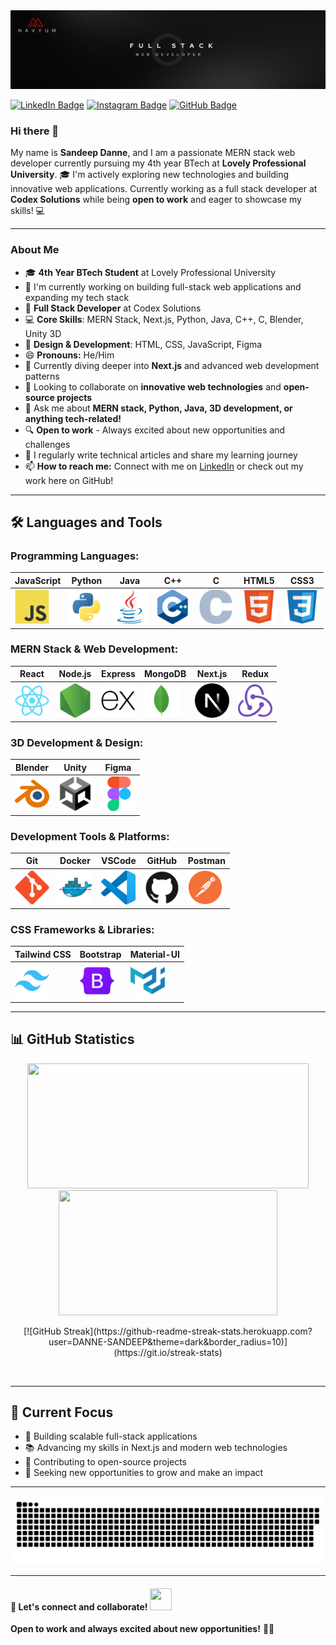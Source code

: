 <img src="./assets/Navyum (Cover Image).png">

[![LinkedIn Badge](https://img.shields.io/badge/LinkedIn-Profile-informational?style=flat&logo=linkedin&logoColor=white&color=0D76A8)](https://www.linkedin.com/in/sandeep-danne/)
[![Instagram Badge](https://img.shields.io/badge/Instagram-Profile-informational?style=flat&logo=instagram&logoColor=white&color=E4405F)](https://www.instagram.com/sandeep_1418_/)
[![GitHub Badge](https://img.shields.io/badge/GitHub-Profile-informational?style=flat&logo=github&logoColor=white&color=181717)](https://github.com/DANNE-SANDEEP)

### Hi there 👋
My name is **Sandeep Danne**, and I am a passionate MERN stack web developer currently pursuing my 4th year BTech at **Lovely Professional University**. 🎓 I'm actively exploring new technologies and building innovative web applications. Currently working as a full stack developer at **Codex Solutions** while being **open to work** and eager to showcase my skills! 💻

---

### About Me
- 🎓 **4th Year BTech Student** at Lovely Professional University
- 🔭 I'm currently working on building full-stack web applications and expanding my tech stack
- 💼 **Full Stack Developer** at Codex Solutions
- 💻 **Core Skills**: MERN Stack, Next.js, Python, Java, C++, C, Blender, Unity 3D
- 🎨 **Design & Development**: HTML, CSS, JavaScript, Figma
- 😄 **Pronouns:** He/Him
- 🌱 Currently diving deeper into **Next.js** and advanced web development patterns
- 👯 Looking to collaborate on **innovative web technologies** and **open-source projects**
- 💬 Ask me about **MERN stack, Python, Java, 3D development, or anything tech-related!**
- 🔍 **Open to work** - Always excited about new opportunities and challenges
- 📝 I regularly write technical articles and share my learning journey
- 📫 **How to reach me:** Connect with me on [LinkedIn](https://www.linkedin.com/in/sandeep-danne/) or check out my work here on GitHub!

---

## 🛠️ Languages and Tools 

<div>

### Programming Languages:
| JavaScript | Python | Java | C++ | C | HTML5 | CSS3 |
|------------|--------|------|-----|---|-------|------|
| <img src="https://github.com/devicons/devicon/blob/master/icons/javascript/javascript-original.svg" title="JavaScript" alt="JavaScript" width="55" height="55"/> | <img src="https://github.com/devicons/devicon/blob/master/icons/python/python-original.svg" title="Python" alt="Python" width="55" height="55"/> | <img src="https://github.com/devicons/devicon/blob/master/icons/java/java-original.svg" title="Java" alt="Java" width="55" height="55"/> | <img src="https://github.com/devicons/devicon/blob/master/icons/cplusplus/cplusplus-original.svg" title="C++" alt="C++" width="55" height="55"/> | <img src="https://github.com/devicons/devicon/blob/master/icons/c/c-original.svg" title="C" alt="C" width="55" height="55"/> | <img src="https://github.com/devicons/devicon/blob/master/icons/html5/html5-original.svg" title="HTML5" alt="HTML5" width="55" height="55"/> | <img src="https://github.com/devicons/devicon/blob/master/icons/css3/css3-original.svg" title="CSS3" alt="CSS3" width="55" height="55"/> |

### MERN Stack & Web Development:
| React | Node.js | Express | MongoDB | Next.js | Redux |
|-------|---------|---------|---------|---------|-------|
| <img src="https://github.com/devicons/devicon/blob/master/icons/react/react-original.svg" title="ReactJS" alt="ReactJS" width="55" height="55"/> | <img src="https://github.com/devicons/devicon/blob/master/icons/nodejs/nodejs-original.svg" title="NodeJS" alt="NodeJS" width="55" height="55"/> | <img src="https://github.com/devicons/devicon/blob/master/icons/express/express-original.svg" title="Express" alt="Express" width="55" height="55"/> | <img src="https://github.com/devicons/devicon/blob/master/icons/mongodb/mongodb-original.svg" title="MongoDB" alt="MongoDB" width="55" height="55"/> | <img src="https://github.com/devicons/devicon/blob/master/icons/nextjs/nextjs-original.svg" title="NextJS" alt="NextJS" width="55" height="55"/> | <img src="https://github.com/devicons/devicon/blob/master/icons/redux/redux-original.svg" title="Redux" alt="Redux" width="55" height="55"/> |

### 3D Development & Design:
| Blender | Unity | Figma |
|---------|-------|-------|
| <img src="https://github.com/devicons/devicon/blob/master/icons/blender/blender-original.svg" title="Blender" alt="Blender" width="55" height="55"/> | <img src="https://github.com/devicons/devicon/blob/master/icons/unity/unity-original.svg" title="Unity 3D" alt="Unity 3D" width="55" height="55"/> | <img src="https://github.com/devicons/devicon/blob/master/icons/figma/figma-original.svg" title="Figma" alt="Figma" width="55" height="55"/> |

### Development Tools & Platforms:
| Git | Docker | VSCode | GitHub | Postman |
|-----|--------|--------|--------|---------|
| <img src="https://github.com/devicons/devicon/blob/master/icons/git/git-original.svg" title="Git" alt="Git" width="55" height="55"/> | <img src="https://github.com/devicons/devicon/blob/master/icons/docker/docker-original.svg" title="Docker" alt="Docker" width="55" height="55"/> | <img src="https://github.com/devicons/devicon/blob/master/icons/vscode/vscode-original.svg" title="VSCode" alt="VSCode" width="55" height="55"/> | <img src="https://github.com/devicons/devicon/blob/master/icons/github/github-original.svg" title="GitHub" alt="GitHub" width="55" height="55"/> | <img src="https://github.com/devicons/devicon/blob/master/icons/postman/postman-original.svg" title="Postman" alt="Postman" width="55" height="55"/> |

### CSS Frameworks & Libraries:
| Tailwind CSS | Bootstrap | Material-UI |
|--------------|-----------|-------------|
| <img src="https://github.com/devicons/devicon/blob/master/icons/tailwindcss/tailwindcss-original.svg" title="Tailwind CSS" alt="Tailwind CSS" width="55" height="55"/> | <img src="https://github.com/devicons/devicon/blob/master/icons/bootstrap/bootstrap-original.svg" title="Bootstrap" alt="Bootstrap" width="55" height="55"/> | <img src="https://github.com/devicons/devicon/blob/master/icons/materialui/materialui-original.svg" title="Material-UI" alt="Material-UI" width="55" height="55"/> |

</div>

---

## 📊 GitHub Statistics


<p align="center">
  <img width="450" height="200" src="https://github-readme-stats.vercel.app/api?username=DANNE-SANDEEP&show_icons=true&theme=vision-friendly-dark">
  <img width="350" height="200" src="https://github-readme-stats.vercel.app/api/top-langs/?username=DANNE-SANDEEP&size_weight=0.0005&count_weight=0.3&layout=compact&theme=vision-friendly-dark">
</p>
<p align="center">
  [![GitHub Streak](https://github-readme-streak-stats.herokuapp.com?user=DANNE-SANDEEP&theme=dark&border_radius=10)](https://git.io/streak-stats)
</p>

<div id="header" align="center">
  <img src="https://komarev.com/ghpvc/?username=DANNE-SANDEEP&style=for-the-badge&color=orange" alt=""/>
</div>

---

## 🎯 Current Focus
- 🚀 Building scalable full-stack applications
- 📚 Advancing my skills in Next.js and modern web technologies  
- 🤝 Contributing to open-source projects
- 💼 Seeking new opportunities to grow and make an impact

---

<!-- SNAKE ANIMATION -->
<p align="center">
 <img width="1000" src="./assets/github-snake.svg" alt="snake"/>
</p>

---

#### 🚀 Let's connect and collaborate! <img src="https://cultofthepartyparrot.com/parrots/hd/laptop_parrot.gif" width="35" height="35"/>

**Open to work and always excited about new opportunities!** 💼✨

